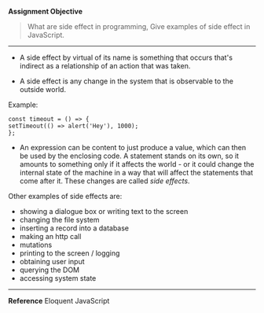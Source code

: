 **Assignment Objective**
>What are side effect in programming, Give examples of side effect in JavaScript.
****

- A side effect by virtual of its name is something that occurs that's indirect as a relationship of an action that was taken.

- A side effect is any change in the system that is observable to the outside world.

Example:
  
    const timeout = () => {
    setTimeout(() => alert('Hey'), 1000);
    };


-  An expression can be content to just produce a value, which can then be used by the enclosing code. A statement stands on its own, so it amounts to something only if it affects the world - or it could change the internal state of the machine in a way that will affect the statements that come after it. These changes are called _side effects_. 

Other examples of side effects are:

- showing a dialogue box or writing text to the screen 
- changing the file system
- inserting a record into a database
- making an http call
- mutations
- printing to the screen / logging
- obtaining user input
- querying the DOM
- accessing system state

****
**Reference**
Eloquent JavaScript